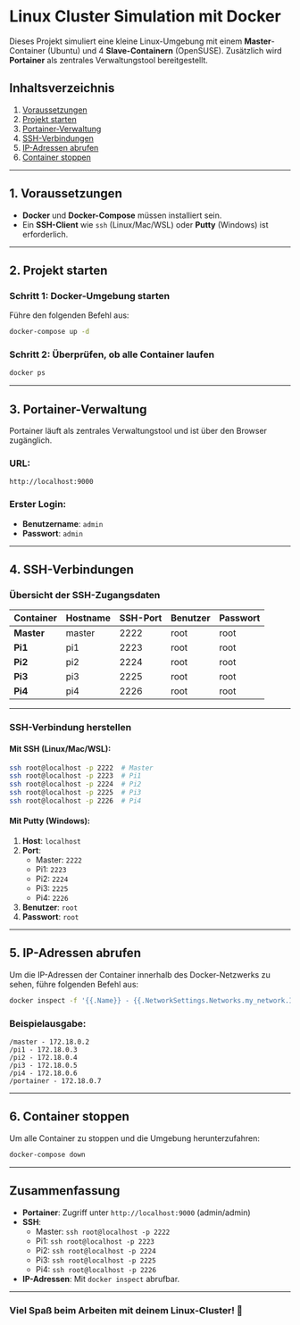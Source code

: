 
# **Linux Cluster Simulation mit Docker**

Dieses Projekt simuliert eine kleine Linux-Umgebung mit einem **Master**-Container (Ubuntu) und 4 **Slave-Containern** (OpenSUSE). Zusätzlich wird **Portainer** als zentrales Verwaltungstool bereitgestellt.

## **Inhaltsverzeichnis**

1. [Voraussetzungen](#1-voraussetzungen)  
2. [Projekt starten](#2-projekt-starten)  
3. [Portainer-Verwaltung](#3-portainer-verwaltung)  
4. [SSH-Verbindungen](#4-ssh-verbindungen)  
5. [IP-Adressen abrufen](#5-ip-adressen-abrufen)  
6. [Container stoppen](#6-container-stoppen)

---

## **1. Voraussetzungen**

- **Docker** und **Docker-Compose** müssen installiert sein.  
- Ein **SSH-Client** wie `ssh` (Linux/Mac/WSL) oder **Putty** (Windows) ist erforderlich.

---

## **2. Projekt starten**

### **Schritt 1: Docker-Umgebung starten**

Führe den folgenden Befehl aus:

```bash
docker-compose up -d
```

### **Schritt 2: Überprüfen, ob alle Container laufen**

```bash
docker ps
```

---

## **3. Portainer-Verwaltung**

Portainer läuft als zentrales Verwaltungstool und ist über den Browser zugänglich.

### **URL:**

```
http://localhost:9000
```

### **Erster Login:**

- **Benutzername**: `admin`  
- **Passwort**: `admin`

---

## **4. SSH-Verbindungen**

### **Übersicht der SSH-Zugangsdaten**

| **Container** | **Hostname** | **SSH-Port** | **Benutzer** | **Passwort** |
|---------------|--------------|--------------|--------------|--------------|
| **Master**    | master       | 2222         | root         | root         |
| **Pi1**       | pi1          | 2223         | root         | root         |
| **Pi2**       | pi2          | 2224         | root         | root         |
| **Pi3**       | pi3          | 2225         | root         | root         |
| **Pi4**       | pi4          | 2226         | root         | root         |

---

### **SSH-Verbindung herstellen**

#### **Mit SSH (Linux/Mac/WSL):**

```bash
ssh root@localhost -p 2222  # Master
ssh root@localhost -p 2223  # Pi1
ssh root@localhost -p 2224  # Pi2
ssh root@localhost -p 2225  # Pi3
ssh root@localhost -p 2226  # Pi4
```

#### **Mit Putty (Windows):**

1. **Host**: `localhost`  
2. **Port**:  
   - Master: `2222`  
   - Pi1: `2223`  
   - Pi2: `2224`  
   - Pi3: `2225`  
   - Pi4: `2226`  
3. **Benutzer**: `root`  
4. **Passwort**: `root`

---

## **5. IP-Adressen abrufen**

Um die IP-Adressen der Container innerhalb des Docker-Netzwerks zu sehen, führe folgenden Befehl aus:

```bash
docker inspect -f '{{.Name}} - {{.NetworkSettings.Networks.my_network.IPAddress}}' $(docker ps -q)
```

### **Beispielausgabe:**

```
/master - 172.18.0.2
/pi1 - 172.18.0.3
/pi2 - 172.18.0.4
/pi3 - 172.18.0.5
/pi4 - 172.18.0.6
/portainer - 172.18.0.7
```

---

## **6. Container stoppen**

Um alle Container zu stoppen und die Umgebung herunterzufahren:

```bash
docker-compose down
```

---

## **Zusammenfassung**

- **Portainer**: Zugriff unter `http://localhost:9000` (admin/admin)  
- **SSH**:
   - Master: `ssh root@localhost -p 2222`  
   - Pi1: `ssh root@localhost -p 2223`  
   - Pi2: `ssh root@localhost -p 2224`  
   - Pi3: `ssh root@localhost -p 2225`  
   - Pi4: `ssh root@localhost -p 2226`  
- **IP-Adressen**: Mit `docker inspect` abrufbar.

---

### Viel Spaß beim Arbeiten mit deinem Linux-Cluster! 🚀
